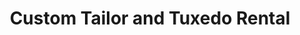 ---
title: "Custom Tailor and Tuxedo Rental"
url: /etobicoke/custom-tailor-and-tuxedo-rental/
shop: beauty
---